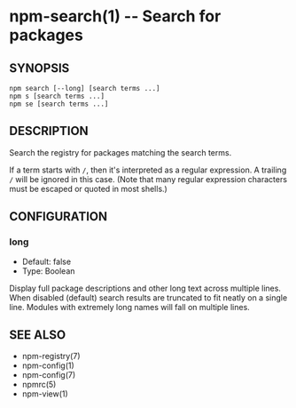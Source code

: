 npm-search(1) -- Search for packages
====================================






















































































<extoc></extoc>

## SYNOPSIS

    npm search [--long] [search terms ...]
    npm s [search terms ...]
    npm se [search terms ...]

## DESCRIPTION

Search the registry for packages matching the search terms.

If a term starts with `/`, then it's interpreted as a regular expression.
A trailing `/` will be ignored in this case.  (Note that many regular
expression characters must be escaped or quoted in most shells.)

## CONFIGURATION

### long

* Default: false
* Type: Boolean

Display full package descriptions and other long text across multiple
lines. When disabled (default) search results are truncated to fit
neatly on a single line. Modules with extremely long names will
fall on multiple lines.

## SEE ALSO

* npm-registry(7)
* npm-config(1)
* npm-config(7)
* npmrc(5)
* npm-view(1)
